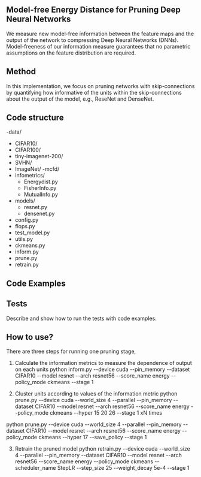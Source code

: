 ## Model-free Energy Distance for Pruning Deep Neural Networks
We measure new model-free information between the feature maps and the output of the network to compressing Deep Neural Networks (DNNs). Model-freeness of our information measure guarantees that no parametric assumptions on the feature distribution are required.

## Method
In this implementation, we focus on pruning networks with skip-connections by quantifying how informative of the units within the skip-connections about the output of the model, e.g., ReseNet and DenseNet.

## Code structure
-data/
  - CIFAR10/
  - CIFAR100/
  - tiny-imagenet-200/
  - SVHN/
  - ImageNet/
-mcfd/
  - infometrics/
	- Energydist.py
	- FisherInfo.py
	- MutualInfo.py
  - models/
	- resnet.py
	- densenet.py
  - config.py
  - flops.py
  - test_model.py
  - utils.py
  - ckmeans.py
  - inform.py
  - prune.py
  - retrain.py

## Code Examples

## Tests
Describe and show how to run the tests with code examples.

## How to use?
There are three steps for running one pruning stage,
1. Calculate the information metrics to measure the dependence of output on each units
python inform.py --device cuda --pin_memory --dataset CIFAR10 --model resnet --arch resnet56 --score_name energy --policy_mode ckmeans --stage 1

2. Cluster units according to values of the information metric
python prune.py --device cuda --world_size 4 --parallel --pin_memory --dataset CIFAR10 --model resnet --arch resnet56 --score_name energy --policy_mode ckmeans --hyper 15 20 26 --stage 1
xN times

python prune.py --device cuda --world_size 4 --parallel --pin_memory --dataset CIFAR10 --model resnet --arch resnet56 --score_name energy --policy_mode ckmeans --hyper 17 --save_policy --stage 1

3. Retrain the pruned model
python retrain.py --device cuda --world_size 4 --parallel --pin_memory --dataset CIFAR10 --model resnet --arch resnet56 --score_name energy --policy_mode ckmeans --scheduler_name StepLR --step_size 25 --weight_decay 5e-4 --stage 1